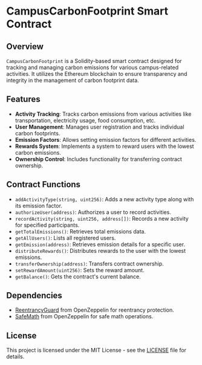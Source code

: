 # CampusCarbonFootprint Smart Contract

## Overview
`CampusCarbonFootprint` is a Solidity-based smart contract designed for tracking and managing carbon emissions for various campus-related activities. It utilizes the Ethereum blockchain to ensure transparency and integrity in the management of carbon footprint data.

## Features
- **Activity Tracking**: Tracks carbon emissions from various activities like transportation, electricity usage, food consumption, etc.
- **User Management**: Manages user registration and tracks individual carbon footprints.
- **Emission Factors**: Allows setting emission factors for different activities.
- **Rewards System**: Implements a system to reward users with the lowest carbon emissions.
- **Ownership Control**: Includes functionality for transferring contract ownership.

## Contract Functions
- `addActivityType(string, uint256)`: Adds a new activity type along with its emission factor.
- `authorizeUser(address)`: Authorizes a user to record activities.
- `recordActivity(string, uint256, address[])`: Records a new activity for specified participants.
- `getTotalEmissions()`: Retrieves total emissions data.
- `getAllUsers()`: Lists all registered users.
- `getEmission(address)`: Retrieves emission details for a specific user.
- `distributeRewards()`: Distributes rewards to the user with the lowest emissions.
- `transferOwnership(address)`: Transfers contract ownership.
- `setRewardAmount(uint256)`: Sets the reward amount.
- `getBalance()`: Gets the contract's current balance.



## Dependencies
- [ReentrancyGuard](https://github.com/OpenZeppelin/openzeppelin-contracts/blob/v4.4.1/contracts/security/ReentrancyGuard.sol) from OpenZeppelin for reentrancy protection.
- [SafeMath](https://github.com/OpenZeppelin/openzeppelin-contracts/blob/v4.4.1/contracts/utils/math/SafeMath.sol) from OpenZeppelin for safe math operations.

## License
This project is licensed under the MIT License - see the [LICENSE](LICENSE) file for details.
